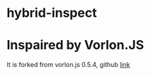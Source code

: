 # hybrid-inspect



# Inspaired by Vorlon.JS

It is forked from vorlon.js 0.5.4, github [link](https://github.com/MicrosoftDX/Vorlonjs)


